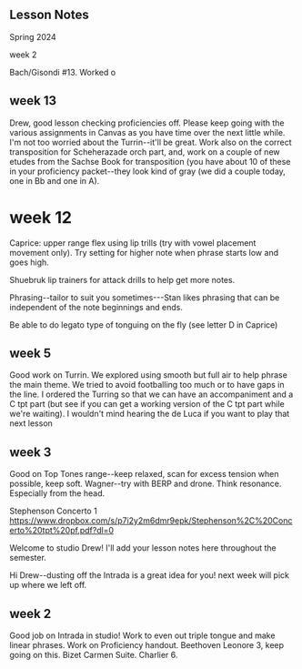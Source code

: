 ## Lesson Notes

Spring 2024

week 2

Bach/Gisondi #13. Worked o

## week 13

Drew, good lesson checking proficiencies off. Please keep going with the various assignments in Canvas as you have time over the next little while. I'm not too worried about the Turrin--it'll be great. Work also on the correct transposition for Scheherazade orch part, and, work on a couple of new etudes from the Sachse Book for transposition (you have about 10 of these in your proficiency packet--they look kind of gray (we did a couple today, one in Bb and one in A).&#x20;

# week 12

Caprice: upper range flex using lip trills (try with vowel placement movement only). Try setting for higher note when phrase starts low and goes high.&#x20;

Shuebruk lip trainers for attack drills to help get more notes.&#x20;

Phrasing--tailor to suit you sometimes---Stan likes phrasing that can be independent of the note beginnings and ends.&#x20;

Be able to do legato type of tonguing on the fly (see letter D in Caprice)

## week 5

Good work on Turrin. We explored using smooth but full air to help phrase the main theme. We tried to avoid footballing too much or to have gaps in the line. I ordered the Turring so that we can have an accompaniment and a C tpt part (but see if you can get a working version of the C tpt part while we're waiting). I wouldn't mind hearing the de Luca if you want to play that next lesson

## week 3

Good on Top Tones range--keep relaxed, scan for excess tension when possible, keep soft.
Wagner--try with BERP and drone. Think resonance. Especially from the head.

Stephenson Concerto 1
<https://www.dropbox.com/s/p7i2y2m6dmr9epk/Stephenson%2C%20Concerto%20tpt%20pf.pdf?dl=0>

Welcome to studio Drew! I'll add your lesson notes here throughout the semester.

Hi Drew--dusting off the Intrada is a great idea for you! next week will pick up where we left off.

## week 2

Good job on Intrada in studio! Work to even out triple tongue and make linear phrases. Work on Proficiency handout. Beethoven Leonore 3, keep going on this. Bizet Carmen Suite. Charlier 6.